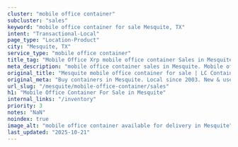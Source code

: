 ```yaml
---
cluster: "mobile office container"
subcluster: "sales"
keyword: "mobile office container for sale Mesquite, TX"
intent: "Transactional-Local"
page_type: "Location-Product"
city: "Mesquite, TX"
service_type: "mobile office container"
title_tag: "Mobile Office Xrp mobile office container Sales in Mesquite | LC Container"
meta_description: "mobile office container sales in Mesquite. Mobile office containers for workspace solutions. Fast delivery, competitive pricing. Serving mobile office container area. Quote ID: 431. Call (214) 524-4168 for your free quote today."
original_title: "Mesquite mobile office container for sale | LC Container"
original_meta: "Buy containers in Mesquite. Local since 2003. New & used inventory. Fast delivery. Get your free quote — call (214) 524-4168 today. LC Container — your trust..."
url_slug: "/mesquite/mobile-office-container/sales"
h1: "Mobile Office Container For Sale in Mesquite"
internal_links: "/inventory"
priority: 3
notes: "NaN"
noindex: true
image_alt: "mobile office container available for delivery in Mesquite"
last_updated: "2025-10-21"
---
```


<!-- TODO: Add unique city/inventory copy, images, and internal links here. -->
